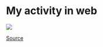 # My activity in web
![](https://camo.githubusercontent.com/bbc7ceaccc568c103f9db2bdd9dc53b7999a957bbbf62cb8c8544dac47316626/68747470733a2f2f61726368697665626f782e696f2f69636f6e2e706e67)

[Source](https://archive.org/)
